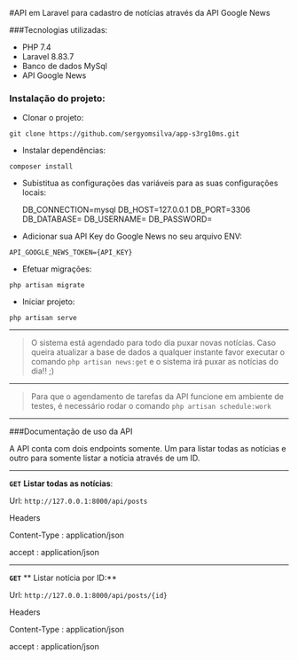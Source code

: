 #API em Laravel para cadastro de notícias através da API Google News

###Tecnologias utilizadas:

- PHP 7.4
- Laravel 8.83.7
- Banco de dados MySql
- API Google News

### Instalação do projeto:

- Clonar o projeto:

`git clone https://github.com/sergyomsilva/app-s3rg10ms.git`

- Instalar dependências:

`composer install`

- Subistitua as configurações das variáveis para as suas configurações locais:

    DB_CONNECTION=mysql
    DB_HOST=127.0.0.1
    DB_PORT=3306
    DB_DATABASE=
    DB_USERNAME=
    DB_PASSWORD=

- Adicionar sua API Key do Google News no seu arquivo ENV:

`API_GOOGLE_NEWS_TOKEN={API_KEY}`

- Efetuar migrações:

`php artisan migrate`

- Iniciar projeto:

`php artisan serve`


------------


> O sistema está agendado para todo dia puxar novas notícias. Caso queira atualizar a base de dados a qualquer instante favor executar o comando `php artisan news:get` e o sistema irá puxar as notícias do dia!! ;)

------------


> Para que o agendamento de tarefas da API funcione em ambiente de testes, é necessário rodar o comando `php artisan schedule:work`

------------


###Documentação de uso da API

A API conta com dois endpoints somente. Um para listar todas as notícias e outro para somente listar a notícia através de um ID.


------------


**`GET`** **Listar todas as notícias**:

Url: `http://127.0.0.1:8000/api/posts`

Headers

Content-Type : application/json

accept : application/json


------------

**`GET`** ** Listar notícia por ID:**

Url: `http://127.0.0.1:8000/api/posts/{id}`

Headers

Content-Type : application/json

accept : application/json
